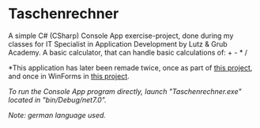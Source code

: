# Taschenrechner
A simple C# (CSharp) Console App exercise-project, done during my classes for IT Specialist in Application Development by Lutz & Grub Academy. A basic calculator, that can handle basic calculations of: + - * /

*This application has later been remade twice, once as part of [this project](https://github.com/Ciocolici/5-in-1), and once in WinForms in [this project](https://github.com/Ciocolici/Taschenrechner-WinForms).

*To run the Console App program directly, launch "Taschenrechner.exe" located in "bin/Debug/net7.0".*

*Note: german language used.*
